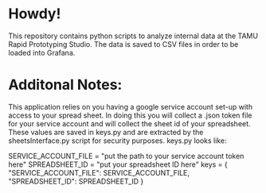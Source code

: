 # Howdy!
This repository contains python scripts to analyze internal data at the TAMU Rapid Prototyping Studio. The data is saved to CSV files in order to be loaded into Grafana.

# Additonal Notes:
This application relies on you having a google service account set-up with access to your spread sheet. In doing this you will collect a .json token file for your service account and will collect the sheet id of your spreadsheet. These values are saved in keys.py and are extracted by the sheetsInterface.py script for security purposes. keys.py looks like:

SERVICE_ACCOUNT_FILE = "put the path to your service account token here"
SPREADSHEET_ID = "put your spreadsheet ID here"
keys = {
    "SERVICE_ACCOUNT_FILE": SERVICE_ACCOUNT_FILE,
    "SPREADSHEET_ID": SPREADSHEET_ID
}